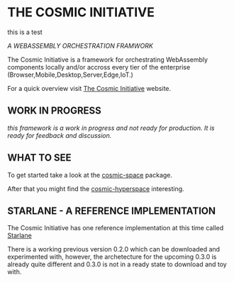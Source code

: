 # THE COSMIC INITIATIVE

this is a test

_A WEBASSEMBLY ORCHESTRATION FRAMWORK_

The Cosmic Initiative is a framework for orchestrating WebAssembly components
locally and/or accross every tier of the enterprise
(Browser,Mobile,Desktop,Server,Edge,IoT.)

For a quick overview visit
[The Cosmic Initiative](http://thecosmicinitiative.io) website.

## WORK IN PROGRESS

_this framework is a work in progress and not ready for production. It is ready
for feedback and discussion._

## WHAT TO SEE

To get started take a look at the [cosmic-space](rust/cosmic/cosmic-space)
package.

After that you might find the [cosmic-hyperspace](rust/cosmic/cosmic-hyperspace)
interesting.

## STARLANE - A REFERENCE IMPLEMENTATION

The Cosmic Initiative has one reference implementation at this time called
[Starlane](http://starlane.io)

There is a working previous version 0.2.0 which can be downloaded and
experimented with, however, the archetecture for the upcoming 0.3.0 is already
quite different and 0.3.0 is not in a ready state to download and toy with.
